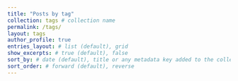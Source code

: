 ```yaml
---
title: "Posts by tag"
collection: tags # collection name
permalink: /tags/
layout: tags
author_profile: true
entries_layout: # list (default), grid
show_excerpts: # true (default), false
sort_by: # date (default), title or any metadata key added to the collection's documents
sort_order: # forward (default), reverse
---
```

